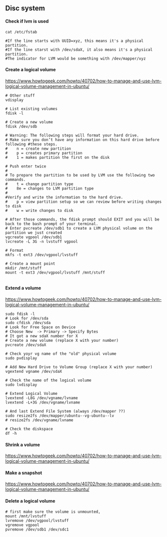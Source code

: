 ## Disc system

#### Check if lvm is used
```
cat /etc/fstab

#If the line starts with UUID=xyz, this means it's a physical partition.
#If the line starst with /dev/sdaX, it also means it's a physical partition.
#The indicator for LVM would be something with /dev/mapper/xyz
```

#### Create a logical volume
https://www.howtogeek.com/howto/40702/how-to-manage-and-use-lvm-logical-volume-management-in-ubuntu/
```
# Other stuff
vdisplay

# List existing volumes
fdisk -l

# Create a new volume
fdisk /dev/sdb

# Warning: The following steps will format your hard drive. 
# Make sure you don’t have any information on this hard drive before following #these steps.
#    n = create new partition
#    p = creates primary partition
#    1 = makes partition the first on the disk

# Push enter twice
#
# To prepare the partition to be used by LVM use the following two commands.
#    t = change partition type
#    8e = changes to LVM partition type
#
#Verify and write the information to the hard drive.
#    p = view partition setup so we can review before writing changes to disk
#    w = write changes to disk

# After those commands, the fdisk prompt should EXIT and you will be back to the bash prompt of your terminal.
# Enter pvcreate /dev/sdb1 to create a LVM physical volume on the partition we just created
vgcreate vgpool /dev/sdb1
lvcreate -L 3G -n lvstuff vgpool

# Format
mkfs -t ext3 /dev/vgpool/lvstuff

# Create a mount point
mkdir /mnt/stuff
mount -t ext3 /dev/vgpool/lvstuff /mnt/stuff
    
```

#### Extend a volume
https://www.howtogeek.com/howto/40702/how-to-manage-and-use-lvm-logical-volume-management-in-ubuntu/
```
sudo fdisk -l
# Look for /dev/sda
sudo cfdisk /dev/sda
# Look for Free Space on Device
# Choose New  -> Primary -> Specify Bytes
# It got a new sdaX number for X
# Create a new volume (replace X with your number)
pvcreate /dev/sdaX

# Check yoyr vg name of the "old" physical volume
sudo pvdisplay

# Add New Hard Drive to Volume Group (replace X with your number)
vgextend vgname /dev/sdaX

# Check the name of the logical volume
sudo lvdisplay

# Extend Logical Volume
lvextend -L8G /dev/vgname/lvname
lvextend -L+3G /dev/vgname/lvname

# And last Extend File System (always /dev/mapper ??)
sudo resize2fs /dev/mapper/ubuntu--vg-ubuntu--lv
# resize2fs /dev/vgname/lvname

# Check the diskspace
df -h
```


#### Shrink a volume
https://www.howtogeek.com/howto/40702/how-to-manage-and-use-lvm-logical-volume-management-in-ubuntu/

#### Make a snapshot
https://www.howtogeek.com/howto/40702/how-to-manage-and-use-lvm-logical-volume-management-in-ubuntu/

#### Delete a logical volume
```
# first make sure the volume is unmounted,
mount /mnt/lvstuff
lvremove /dev/vgpool/lvstuff
vgremove vgpool
pvremove /dev/sdb1 /dev/sdc1
```





